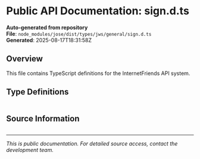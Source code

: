 # Public API Documentation: sign.d.ts

**Auto-generated from repository**  
**File**: `node_modules/jose/dist/types/jws/general/sign.d.ts`  
**Generated**: 2025-08-17T18:31:58Z

## Overview

This file contains TypeScript definitions for the InternetFriends API system.

## Type Definitions

```typescript

```

## Source Information

```json

```

---
*This is public documentation. For detailed source access, contact the development team.*
